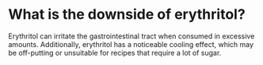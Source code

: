 # What is the downside of erythritol?

Erythritol can irritate the gastrointestinal tract when consumed in excessive amounts. Additionally, erythritol has a noticeable cooling effect, which may be off-putting or unsuitable for recipes that require a lot of sugar.